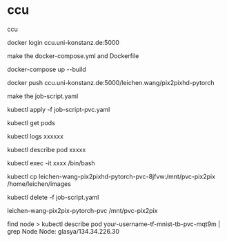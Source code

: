 # ccu
ccu


docker login ccu.uni-konstanz.de:5000


make the docker-compose.yml and Dockerfile

docker-compose up --build

docker push ccu.uni-konstanz.de:5000/leichen.wang/pix2pixhd-pytorch


make the job-script.yaml

kubectl apply -f job-script-pvc.yaml

kubectl get pods

kubectl logs xxxxxx

kubectl describe pod xxxxx

kubectl exec -it xxxx /bin/bash

kubectl cp leichen-wang-pix2pixhd-pytorch-pvc-8jfvw:/mnt/pvc-pix2pix /home/leichen/images

kubectl delete -f job-script.yaml

leichen-wang-pix2pix-pytorch-pvc
/mnt/pvc-pix2pix


find node > kubectl describe pod your-username-tf-mnist-tb-pvc-mqt9m | grep Node
Node:               glasya/134.34.226.30
